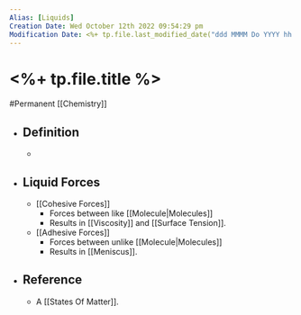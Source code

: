 ```yaml
---
Alias: [Liquids]
Creation Date: Wed October 12th 2022 09:54:29 pm 
Modification Date: <%+ tp.file.last_modified_date("ddd MMMM Do YYYY hh:mm:ss a") %>
---
```

# <%+ tp.file.title %>
#Permanent [[Chemistry]]

- ## Definition
	- 
- ## Liquid Forces
	- [[Cohesive Forces]]
		- Forces between like [[Molecule|Molecules]]
		- Results in [[Viscosity]] and [[Surface Tension]].
	- [[Adhesive Forces]]
		- Forces between unlike [[Molecule|Molecules]]
		- Results in [[Meniscus]].
- ## Reference
	- A [[States Of Matter]].